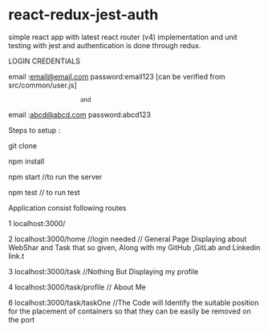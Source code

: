 # react-redux-jest-auth
simple react app with latest react router (v4)  implementation and unit testing with jest and authentication is done through redux.


LOGIN CREDENTIALS

email :email@email.com  password:email123   [can be verified from  src/common/user.js]

                        and

email :abcd@abcd.com  password:abcd123


Steps to setup :

git clone

npm install

npm start         //to run the server

npm test          // to run test



Application consist following routes

 1 localhost:3000/
 
 
 2 localhost:3000/home                //login needed // General Page Displaying about WebShar and Task that so given, Along with my GitHub ,GitLab and Linkedin link.t

 3 localhost:3000/task               //Nothing But Displaying my profile
 
 
 4 localhost:3000/task/profile       // About Me

 
 
 6 localhost:3000/task/taskOne          //The Code will Identify the suitable position for the placement of containers so
                                            that they can be easily be removed on the port
